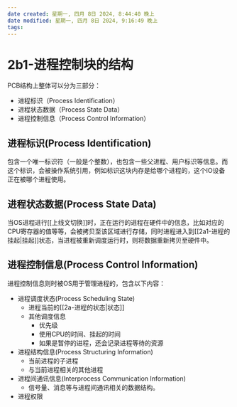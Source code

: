 ```yaml
---
date created: 星期一, 四月 8日 2024, 8:44:40 晚上
date modified: 星期一, 四月 8日 2024, 9:16:49 晚上
tags: 
---
```


# 2b1-进程控制块的结构

PCB结构上整体可以分为三部分：
- 进程标识（Process Identification）
- 进程状态数据（Process State Data）
- 进程控制信息（Process Control Information）

## 进程标识(Process Identification)

包含一个唯一标识符（一般是个整数），也包含一些父进程、用户标识等信息。而这个标识，会被操作系统引用，例如标识这块内存是给哪个进程的，这个IO设备正在被哪个进程使用。

## 进程状态数据(Process State Data)

当OS进程进行[[上线文切换]]时，正在运行的进程在硬件中的信息，比如对应的CPU寄存器的值等等，会被拷贝至该区域进行存储，同时进程进入到[[2a1-进程的挂起|挂起]]状态，当进程被重新调度运行时，则将数据重新拷贝至硬件中。

## 进程控制信息(Process Control Information)

进程控制信息则时被OS用于管理进程的，包含以下内容：
- 进程调度状态(Process Scheduling State)
	- 进程当前的[[2a-进程的状态|状态]]
	- 其他调度信息
		- 优先级
		- 使用CPU的时间、挂起的时间
		- 如果是暂停的进程，还会记录进程等待的资源
- 进程结构信息(Process Structuring Information)
	- 当前进程的子进程
	- 与当前进程相关的其他进程
- 进程间通讯信息(Interprocess Communication Information)
	- 信号量、消息等与进程间通讯相关的数据结构。
- 进程权限